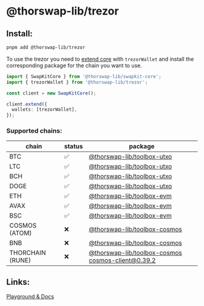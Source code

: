 # @thorswap-lib/trezor

## Install:

```bash
pnpm add @thorswap-lib/trezor
```

To use the trezor you need to [extend core](packages/swapkit/swapkit-core#swapkitcore-api) with `trezorWallet` and install the corresponding package for the chain you want to use.

```ts
import { SwapKitCore } from '@thorswap-lib/swapkit-core';
import { trezorWallet } from '@thorswap-lib/trezor';

const client = new SwapKitCore();

client.extend({
  wallets: [trezorWallet],
});
```

### Supported chains:

| chain            | status | package                      |
| ---------------- | ------ | ---------------------------- |
| BTC              | ✅     | [@thorswap-lib/toolbox-utxo](../toolbox-utxo/README.md)                          |
| LTC              | ✅     | [@thorswap-lib/toolbox-utxo](../toolbox-utxo/README.md)                          |
| BCH              | ✅     | [@thorswap-lib/toolbox-utxo](../toolbox-utxo/README.md)                          |
| DOGE             | ✅     | [@thorswap-lib/toolbox-utxo](../toolbox-utxo/README.md)                          |
| ETH              | ✅     | [@thorswap-lib/toolbox-evm](../toolbox-evm/README.md)                            |
| AVAX             | ✅     | [@thorswap-lib/toolbox-evm](../toolbox-evm/README.md)                            |
| BSC              | ✅     | [@thorswap-lib/toolbox-evm](../toolbox-evm/README.md)                            |
| COSMOS (ATOM)    | ❌     | [@thorswap-lib/toolbox-cosmos](../toolbox-cosmos/README.md)                      |
| BNB              | ❌     | [@thorswap-lib/toolbox-cosmos](../toolbox-cosmos/README.md)                      |
| THORCHAIN (RUNE) | ❌     | [@thorswap-lib/toolbox-cosmos](../toolbox-cosmos/README.md) cosmos-client@0.39.2 |

## Links:

[Playground & Docs](https://trezor.github.io/trezor-suite/connect-explorer/#/)
